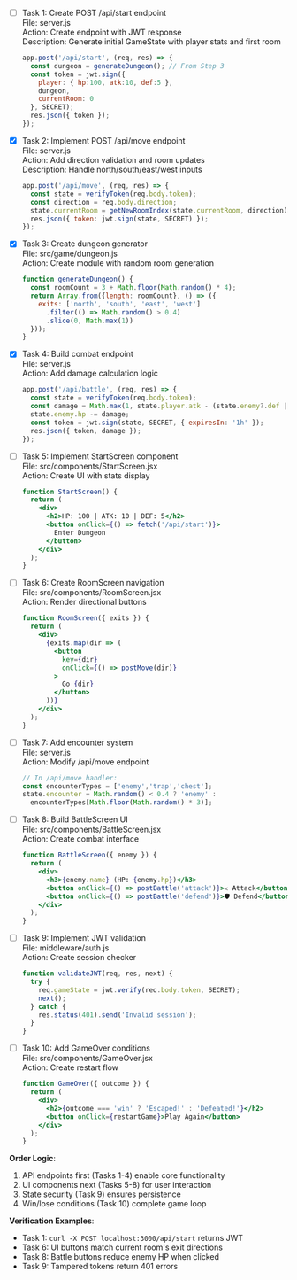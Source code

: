 - [ ] Task 1: Create POST /api/start endpoint  
  File: server.js  
  Action: Create endpoint with JWT response  
  Description: Generate initial GameState with player stats and first room  
  ```javascript
  app.post('/api/start', (req, res) => {
    const dungeon = generateDungeon(); // From Step 3
    const token = jwt.sign({
      player: { hp:100, atk:10, def:5 },
      dungeon,
      currentRoom: 0
    }, SECRET);
    res.json({ token });
  });
  ```

- [x] Task 2: Implement POST /api/move endpoint  
  File: server.js  
  Action: Add direction validation and room updates  
  Description: Handle north/south/east/west inputs  
  ```javascript
  app.post('/api/move', (req, res) => {
    const state = verifyToken(req.body.token);
    const direction = req.body.direction;
    state.currentRoom = getNewRoomIndex(state.currentRoom, direction);
    res.json({ token: jwt.sign(state, SECRET) });
  });
  ```

- [x] Task 3: Create dungeon generator  
  File: src/game/dungeon.js  
  Action: Create module with random room generation  
  ```javascript
  function generateDungeon() {
    const roomCount = 3 + Math.floor(Math.random() * 4);
    return Array.from({length: roomCount}, () => ({
      exits: ['north', 'south', 'east', 'west']
        .filter(() => Math.random() > 0.4)
        .slice(0, Math.max(1))
    }));
  }
  ```

- [x] Task 4: Build combat endpoint  
  File: server.js  
  Action: Add damage calculation logic  
  ```javascript
  app.post('/api/battle', (req, res) => {
    const state = verifyToken(req.body.token);
    const damage = Math.max(1, state.player.atk - (state.enemy?.def || 0));
    state.enemy.hp -= damage;
    const token = jwt.sign(state, SECRET, { expiresIn: '1h' });
    res.json({ token, damage });
  });
  ```

- [ ] Task 5: Implement StartScreen component  
  File: src/components/StartScreen.jsx  
  Action: Create UI with stats display  
  ```jsx
  function StartScreen() {
    return (
      <div>
        <h2>HP: 100 | ATK: 10 | DEF: 5</h2>
        <button onClick={() => fetch('/api/start')}>
          Enter Dungeon
        </button>
      </div>
    );
  }
  ```

- [ ] Task 6: Create RoomScreen navigation  
  File: src/components/RoomScreen.jsx  
  Action: Render directional buttons  
  ```jsx
  function RoomScreen({ exits }) {
    return (
      <div>
        {exits.map(dir => (
          <button 
            key={dir}
            onClick={() => postMove(dir)}
          >
            Go {dir}
          </button>
        ))}
      </div>
    );
  }
  ```

- [ ] Task 7: Add encounter system  
  File: server.js  
  Action: Modify /api/move endpoint  
  ```javascript
  // In /api/move handler:
  const encounterTypes = ['enemy','trap','chest'];
  state.encounter = Math.random() < 0.4 ? 'enemy' : 
    encounterTypes[Math.floor(Math.random() * 3)];
  ```

- [ ] Task 8: Build BattleScreen UI  
  File: src/components/BattleScreen.jsx  
  Action: Create combat interface  
  ```jsx
  function BattleScreen({ enemy }) {
    return (
      <div>
        <h3>{enemy.name} (HP: {enemy.hp})</h3>
        <button onClick={() => postBattle('attack')}>⚔️ Attack</button>
        <button onClick={() => postBattle('defend')}>🛡 Defend</button>
      </div>
    );
  }
  ```

- [ ] Task 9: Implement JWT validation  
  File: middleware/auth.js  
  Action: Create session checker  
  ```javascript
  function validateJWT(req, res, next) {
    try {
      req.gameState = jwt.verify(req.body.token, SECRET);
      next();
    } catch {
      res.status(401).send('Invalid session');
    }
  }
  ```

- [ ] Task 10: Add GameOver conditions  
  File: src/components/GameOver.jsx  
  Action: Create restart flow  
  ```jsx
  function GameOver({ outcome }) {
    return (
      <div>
        <h2>{outcome === 'win' ? 'Escaped!' : 'Defeated!'}</h2>
        <button onClick={restartGame}>Play Again</button>
      </div>
    );
  }
  ```

**Order Logic**:  
1. API endpoints first (Tasks 1-4) enable core functionality  
2. UI components next (Tasks 5-8) for user interaction  
3. State security (Task 9) ensures persistence  
4. Win/lose conditions (Task 10) complete game loop  

**Verification Examples**:  
- Task 1: `curl -X POST localhost:3000/api/start` returns JWT  
- Task 6: UI buttons match current room's exit directions  
- Task 8: Battle buttons reduce enemy HP when clicked  
- Task 9: Tampered tokens return 401 errors
